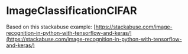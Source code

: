 # ImageClassificationCIFAR
Based on this stackabuse example: [https://stackabuse.com/image-recognition-in-python-with-tensorflow-and-keras/](https://stackabuse.com/image-recognition-in-python-with-tensorflow-and-keras/)

